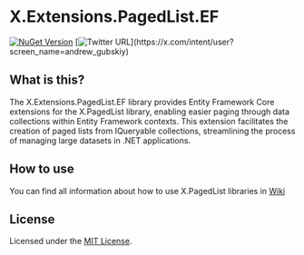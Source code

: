 # X.Extensions.PagedList.EF

[![NuGet Version](http://img.shields.io/nuget/v/X.PagedList.EF.svg?style=flat)](https://www.nuget.org/packages/X.PagedList.EF/)
[![Twitter URL](https://img.shields.io/twitter/url/https/x.com/andrew_gubskiy.svg?style=social&label=Follow%20me!)](https://x.com/intent/user?screen_name=andrew_gubskiy)


## What is this?
The X.Extensions.PagedList.EF library provides Entity Framework Core extensions for the X.PagedList library, enabling easier 
paging through data collections within Entity Framework contexts. This extension facilitates the creation of paged 
lists from IQueryable collections, streamlining the process of managing large datasets in .NET applications.

## How to use
You can find all information about how to use X.PagedList libraries in [Wiki](https://github.com/dncuug/X.PagedList/wiki)

## License
Licensed under the [MIT License](https://github.com/dncuug/X.PagedList/blob/master/LICENSE).